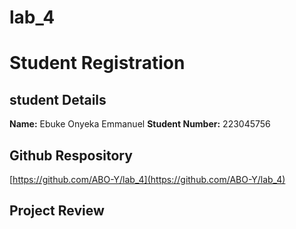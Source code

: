 # lab_4
# Student Registration
## student Details
**Name:** Ebuke Onyeka Emmanuel
**Student Number:** 223045756
## Github Respository
[https://github.com/ABO-Y/lab_4](https://github.com/ABO-Y/lab_4)
## Project Review

